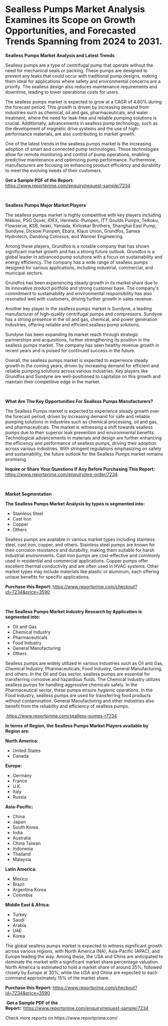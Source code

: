 <p><h1>Sealless Pumps Market Analysis Examines its Scope on Growth Opportunities, and Forecasted Trends Spanning from 2024 to 2031.</h1></p><p><strong>Sealless Pumps Market Analysis and Latest Trends</strong></p>
<p><p>Sealless pumps are a type of centrifugal pump that operate without the need for mechanical seals or packing. These pumps are designed to prevent any leaks that could occur with traditional pump designs, making them ideal for applications where safety and environmental concerns are a priority. The sealless design also reduces maintenance requirements and downtime, leading to lower operational costs for users.</p><p>The sealless pumps market is expected to grow at a CAGR of 4.60% during the forecast period. This growth is driven by increasing demand from industries such as chemical, oil and gas, pharmaceuticals, and water treatment, where the need for leak-free and reliable pumping solutions is crucial. Additionally, advancements in sealless pump technology, such as the development of magnetic drive systems and the use of high-performance materials, are also contributing to market growth.</p><p>One of the latest trends in the sealless pumps market is the increasing adoption of smart and connected pump technologies. These technologies allow for remote monitoring and control of pump operations, enabling predictive maintenance and optimizing pump performance. Furthermore, manufacturers are focusing on enhancing product efficiency and durability to meet the evolving needs of their customers.</p></p>
<p><strong>Get a Sample PDF of the Report:&nbsp;</strong> <a href="https://www.reportprime.com/enquiry/request-sample/7234">https://www.reportprime.com/enquiry/request-sample/7234</a></p>
<p>&nbsp;</p>
<p><strong>Sealless Pumps Major Market Players</strong></p>
<p><p>The sealless pumps market is highly competitive with key players including Nikkiso, PSG Dover, IDEX, Hermetic-Pumpen, ITT Goulds Pumps, Teikoku, Flowserve, KSB, Iwaki, Yamada, Kirloskar Brothers, Shanghai East Pump, Sundyne, Dickow Pumpen, Ebara, Klaus Union, Grundfos, Sanwa Hydrotech, Dandong Colossus, and Wanner Engineering.</p><p>Among these players, Grundfos is a notable company that has shown significant market growth and has a strong future outlook. Grundfos is a global leader in advanced pump solutions with a focus on sustainability and energy efficiency. The company has a wide range of sealless pumps designed for various applications, including industrial, commercial, and municipal sectors.</p><p>Grundfos has been experiencing steady growth in its market share due to its innovative product portfolio and strong customer base. The company's commitment to sustainability and environmental responsibility has also resonated well with customers, driving further growth in sales revenue.</p><p>Another key player in the sealless pumps market is Sundyne, a leading manufacturer of high-quality centrifugal pumps and compressors. Sundyne has a strong presence in the oil and gas, chemical, and power generation industries, offering reliable and efficient sealless pump solutions.</p><p>Sundyne has been expanding its market reach through strategic partnerships and acquisitions, further strengthening its position in the sealless pumps market. The company has seen healthy revenue growth in recent years and is poised for continued success in the future.</p><p>Overall, the sealless pumps market is expected to experience steady growth in the coming years, driven by increasing demand for efficient and reliable pumping solutions across various industries. Key players like Grundfos and Sundyne are well-positioned to capitalize on this growth and maintain their competitive edge in the market.</p></p>
<p>&nbsp;</p>
<p><strong>What Are The Key Opportunities For Sealless Pumps Manufacturers?</strong></p>
<p><p>The Sealless Pumps market is expected to experience steady growth over the forecast period, driven by increasing demand for safe and reliable pumping solutions in industries such as chemical processing, oil and gas, and pharmaceuticals. The market is witnessing a shift towards sealless pumps due to their superior leak prevention and environmental benefits. Technological advancements in materials and design are further enhancing the efficiency and performance of sealless pumps, driving their adoption across various industries. With stringent regulations emphasizing on safety and sustainability, the future outlook for the Sealless Pumps market remains promising.</p></p>
<p><strong>Inquire or Share Your Questions If Any Before Purchasing This Report:</strong> <a href="https://www.reportprime.com/enquiry/pre-order/7234">https://www.reportprime.com/enquiry/pre-order/7234</a></p>
<p>&nbsp;</p>
<p><strong>Market Segmentation</strong></p>
<p><strong>The Sealless Pumps Market Analysis by types is segmented into:</strong></p>
<p><ul><li>Stainless Steel</li><li>Cast Iron</li><li>Copper</li><li>Others</li></ul></p>
<p><p>Sealless pumps are available in various market types including stainless steel, cast iron, copper, and others. Stainless steel pumps are known for their corrosion resistance and durability, making them suitable for harsh industrial environments. Cast iron pumps are cost-effective and commonly used in residential and commercial applications. Copper pumps offer excellent thermal conductivity and are often used in HVAC systems. Other market types may include materials like plastic or aluminum, each offering unique benefits for specific applications.</p></p>
<p><strong>Purchase this Report:&nbsp;</strong><a href="https://www.reportprime.com/checkout?id=7234&price=3590">https://www.reportprime.com/checkout?id=7234&price=3590</a></p>
<p>&nbsp;</p>
<p><strong>The Sealless Pumps Market Industry Research by Application is segmented into:</strong></p>
<p><ul><li>Oil and Gas</li><li>Chemical Industry</li><li>Pharmaceuticals</li><li>Food Industry</li><li>General Manufacturing</li><li>Others</li></ul></p>
<p><p>Sealless pumps are widely utilized in various industries such as Oil and Gas, Chemical Industry, Pharmaceuticals, Food Industry, General Manufacturing, and others. In the Oil and Gas sector, sealless pumps are essential for transferring corrosive and hazardous fluids. The Chemical Industry utilizes sealless pumps for handling aggressive chemicals safely. In the Pharmaceutical sector, these pumps ensure hygienic operations. In the Food Industry, sealless pumps are used for transferring food products without contamination. General Manufacturing and other industries also benefit from the reliability and efficiency of sealless pumps.</p></p>
<p><a href="https://www.reportprime.com/sealless-pumps-r7234">&nbsp;https://www.reportprime.com/sealless-pumps-r7234</a></p>
<p><strong>In terms of Region, the Sealless Pumps Market Players available by Region are:</strong></p>
<p>
    <p> <strong> North America: </strong>
        <ul>
            <li>United States</li>
            <li>Canada</li>
        </ul>
        </p> 
    <p> <strong> Europe: </strong>
        <ul>
            <li>Germany</li>
            <li>France</li>
            <li>U.K.</li>
            <li>Italy</li>
            <li>Russia</li>
        </ul>
        </p> 
    <p> <strong> Asia-Pacific: </strong>
        <ul>
            <li>China</li>
            <li>Japan</li>
            <li>South Korea</li>
            <li>India</li>
            <li>Australia</li>
            <li>China Taiwan</li>
            <li>Indonesia</li>
            <li>Thailand</li>
            <li>Malaysia</li>
        </ul>
        </p> 
    <p> <strong> Latin America: </strong>
        <ul>
            <li>Mexico</li>
            <li>Brazil</li>
            <li>Argentina Korea</li>
            <li>Colombia</li>
        </ul>
        </p> 
    <p> <strong> Middle East & Africa: </strong>
        <ul>
            <li>Turkey</li>
            <li>Saudi</li>
            <li>Arabia</li>
            <li>UAE</li>
            <li>Korea</li>
        </ul>
    </p>
    </p>
<p><p>The global sealless pumps market is expected to witness significant growth across various regions, with North America (NA), Asia-Pacific (APAC), and Europe leading the way. Among these, the USA and China are anticipated to dominate the market with a significant market share percentage valuation. North America is estimated to hold a market share of around 35%, followed closely by Europe at 30%, while the USA and China are expected to each command approximately 15% of the market share.</p></p>
<p><strong>Purchase this Report: </strong><a href="https://www.reportprime.com/checkout?id=7234&price=3590">https://www.reportprime.com/checkout?id=7234&price=3590</a></p>
<p>&nbsp;<strong>Get a Sample PDF of the Report:&nbsp;&nbsp;</strong><a href="https://www.reportprime.com/enquiry/request-sample/7234">https://www.reportprime.com/enquiry/request-sample/7234</a></p>
<p><strong></strong></p>
<p>Check more reports on https://www.reportprime.com/</p>
